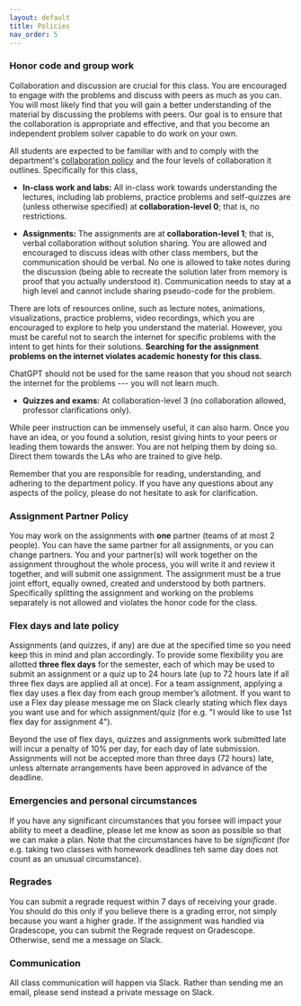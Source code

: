 ```yaml
---
layout: default 
title: Policies 
nav_order: 5
---
```



### Honor code and group work

Collaboration and discussion are crucial for this class.  You are
encouraged to engage with the problems and discuss with peers as much
as you can. You will most likely find that you will gain a better
understanding of the material by discussing the problems with
peers. Our goal is to ensure that the collaboration is appropriate and
effective, and that you become an independent problem solver capable
to do work on your own.

All students are expected to be familiar with
and to comply with the department's [collaboration
policy](https://turing.bowdoin.edu/dept/collab.php) and the four
levels of collaboration it outlines. Specifically for this class,

  * **In-class work and labs:** All in-class work towards
      understanding the lectures, including lab problems, practice
      problems and self-quizzes are (unless otherwise specified) at
      **collaboration-level 0**; that is, no restrictions.

  * **Assignments:** The assignments are at **collaboration-level 1**;
      that is, verbal collaboration without solution sharing. You are
      allowed and encouraged to discuss ideas with other class
      members, but the communication should be verbal. No one is
      allowed to take notes during the discussion (being able to
      recreate the solution later from memory is proof that you
      actually understood it). Communication needs to stay at a high
      level and cannot include sharing pseudo-code for the problem.

There are lots of resources online, such as lecture notes, animations,
visualizations, practice problems, video recordings, which you are
encouraged to explore to help you understand the material. However,
you must be careful not to search the internet for specific problems
with the intent to get hints for their solutions. __Searching for the
assignment problems on the internet  violates academic honesty for this
class.__

ChatGPT should not be used for the same reason that you shoud not
search the internet for the problems --- you will not learn much.

  * **Quizzes and exams:** At collaboration-level 3 (no collaboration
      allowed, professor clarifications only).

While peer instruction can be immensely useful, it can also harm. Once
you have an idea, or you found a solution, resist giving hints to your
peers or leading them towards the answer. You are not helping them by
doing so. Direct them towards the LAs who are trained to give help.

Remember that you are responsible for reading, understanding, and
adhering to the department policy. If you have any questions about any
aspects of the policy, please do not hesitate to ask for
clarification.



### Assignment Partner Policy

You may work on the assignments with **one** partner (teams of at most
2 people). You can have the same partner for all assignments, or you
can change partners. You and your partner(s) will work together on the
assignment throughout the whole process, you will write it and review
it together, and will submit one assignment. The assignment must be a
true joint effort, equally owned, created and understood by both
partners. Specifically splitting the assignment and working on the
problems separately is not allowed and violates the honor code for the
class.


### Flex days and late policy 

Assignments (and quizzes, if any) are due at the specified time so you
need keep this in mind and plan accordingly. To provide some
flexibility  you are allotted __three flex days__ for
the semester, each of which may be used to submit an assignment or a
quiz up to 24 hours late (up to 72 hours late if all three flex days
are applied all at once). For a team assignment, applying a flex day
uses a flex day from each group member’s allotment. If you want to use
a Flex day please message me on Slack clearly stating which flex days
you want use and for which assignment/quiz (for e.g. "I would like to
use 1st flex day for assignment 4").  

Beyond the use of flex days, quizzes and assignments work submitted
late will incur a penalty of 10% per day, for each day of late
submission. Assignments will not be accepted more than three days (72
hours) late, unless alternate arrangements have been approved in
advance of the deadline.




### Emergencies and personal circumstances

If you have any significant circumstances that you forsee will impact
your ability to meet a deadline, please let me know as soon as
possible so that we can make a plan. Note that the circumstances have
to be _significant_ (for e.g. taking two classes with homework
deadlines teh same day does not count as an unusual circumstance).


### Regrades

You can submit a regrade request within 7 days of receiving your
grade. You should do this only if you believe there is a grading
error, not simply because you want a higher grade.  If the assignment
was handled via Gradescope, you can submit the Regrade request on
Gradescope. Otherwise, send me a message on Slack.


### Communication 

All class communication will happen via Slack. Rather than sending me
an email, please send instead a private message on Slack.

